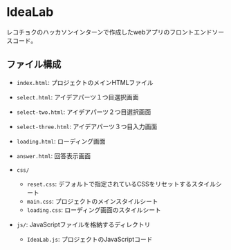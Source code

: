 # IdeaLab

レコチョクのハッカソンインターンで作成したwebアプリのフロントエンドソースコード。

## ファイル構成

- `index.html`: プロジェクトのメインHTMLファイル
- `select.html`: アイデアパーツ１つ目選択画面
- `select-two.html`: アイデアパーツ２つ目選択画面
- `select-three.html`: アイデアパーツ３つ目入力画面
- `loading.html`: ローディング画面
- `answer.html`: 回答表示画面

- `css/`
  - `reset.css`: デフォルトで指定されているCSSをリセットするスタイルシート
  - `main.css`: プロジェクトのメインスタイルシート
  - `loading.css`: ローディング画面のスタイルシート
- `js/`: JavaScriptファイルを格納するディレクトリ
  - `IdeaLab.js`: プロジェクトのJavaScriptコード